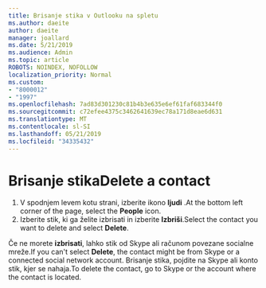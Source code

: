 ```yaml
---
title: Brisanje stika v Outlooku na spletu
ms.author: daeite
author: daeite
manager: joallard
ms.date: 5/21/2019
ms.audience: Admin
ms.topic: article
ROBOTS: NOINDEX, NOFOLLOW
localization_priority: Normal
ms.custom:
- "8000012"
- "1997"
ms.openlocfilehash: 7ad83d301230c81b4b3e635e6ef61faf683344f0
ms.sourcegitcommit: c72efee4375c3462641639ec78a171d8eae6d631
ms.translationtype: MT
ms.contentlocale: sl-SI
ms.lasthandoff: 05/21/2019
ms.locfileid: "34335432"
---
```

# <a name="delete-a-contact"></a><span data-ttu-id="9b381-102">Brisanje stika</span><span class="sxs-lookup"><span data-stu-id="9b381-102">Delete a contact</span></span>

1. <span data-ttu-id="9b381-103">V spodnjem levem kotu strani, izberite ikono **ljudi** .</span><span class="sxs-lookup"><span data-stu-id="9b381-103">At the bottom left corner of the page, select the **People** icon.</span></span>
2. <span data-ttu-id="9b381-104">Izberite stik, ki ga želite izbrisati in izberite **Izbriši**.</span><span class="sxs-lookup"><span data-stu-id="9b381-104">Select the contact you want to delete and select **Delete**.</span></span>

<span data-ttu-id="9b381-105">Če ne morete **izbrisati**, lahko stik od Skype ali računom povezane socialne mreže.</span><span class="sxs-lookup"><span data-stu-id="9b381-105">If you can't select **Delete**, the contact might be from Skype or a connected social network account.</span></span> <span data-ttu-id="9b381-106">Brisanje stika, pojdite na Skype ali konto stik, kjer se nahaja.</span><span class="sxs-lookup"><span data-stu-id="9b381-106">To delete the contact, go to Skype or the account where the contact is located.</span></span>